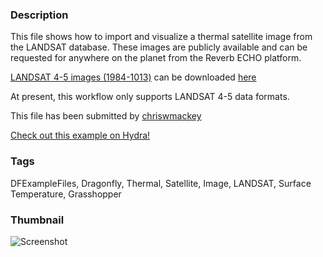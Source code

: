 ### Description
This file shows how to import and visualize a thermal satellite image from the LANDSAT database.  These images are publicly available and can be requested for anywhere on the planet from the Reverb ECHO platform.

[LANDSAT 4-5 images (1984-1013)](https://en.wikipedia.org/wiki/Landsat_5) can be downloaded [here](https://search.earthdata.nasa.gov/search)

At present, this workflow only supports LANDSAT 4-5 data formats.

This file has been submitted by [chriswmackey](https://github.com/chriswmackey)

[Check out this example on Hydra!](http://hydrashare.github.io/hydra/viewer?owner=chriswmackey&fork=hydra_2&id=LANDSAT_Thermal_Image_Importer)
### Tags
DFExampleFiles, Dragonfly, Thermal, Satellite, Image, LANDSAT, Surface Temperature, Grasshopper
### Thumbnail
![Screenshot](https://raw.githubusercontent.com/chriswmackey/hydra/master/LANDSAT_Thermal_Image_Importer/thumbnail.png)
